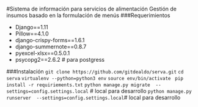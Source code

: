 #Sistema de información para servicios de alimentación
Gestión de insumos basado en la formulación de menús
###Requerimientos

- Django==1.11
- Pillow==4.1.0
- django-crispy-forms==1.6.1
- django-summernote==0.8.7
- pyexcel-xlsx==0.5.0.1
- psycopg2==2.6.2 # para  postgress

###Instalación
`git clone https://github.com/gitdealdo/serva.git`
`cd serva`
`virtualenv --python=python3 env`
`source env/bin/activate `
`pip install -r requiriements.txt`
`python manage.py migrate  --settings=config.settings.local` # local para desarrollo
`python manage.py runserver  --settings=config.settings.local`# local para desarrollo